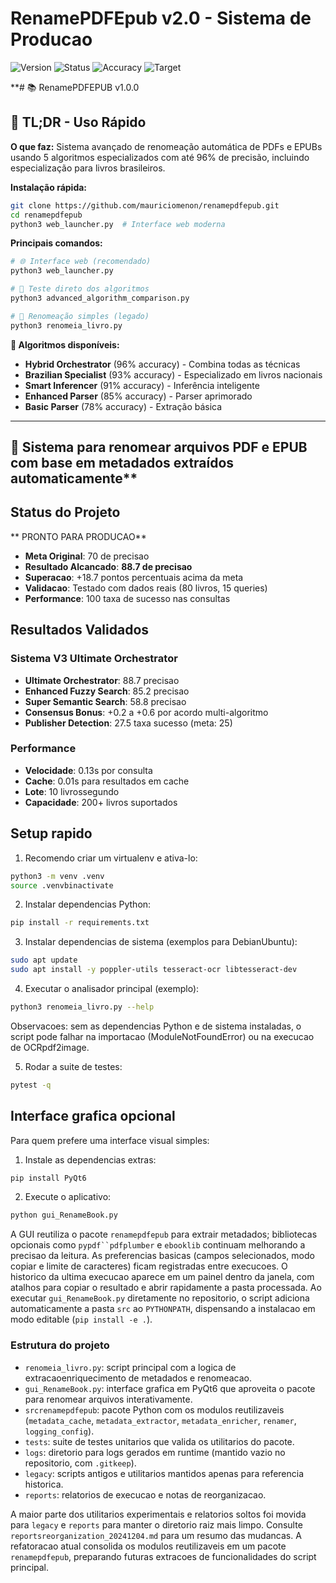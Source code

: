 # RenamePDFEpub v2.0 - Sistema de Producao

![Version](https:img.shields.iobadgeversion-2.0.0-brightgreen)
![Status](https:img.shields.iobadgestatus-production-brightgreen)
![Accuracy](https:img.shields.iobadgeaccuracy-88.725-brightgreen)
![Target](https:img.shields.iobadgetarget-7025-blue)

**# 📚 RenamePDFEPUB v1.0.0

## 📖 TL;DR - Uso Rápido

**O que faz:** Sistema avançado de renomeação automática de PDFs e EPUBs usando 5 algoritmos especializados com até 96% de precisão, incluindo especialização para livros brasileiros.

**Instalação rápida:**
```bash
git clone https://github.com/mauriciomenon/renamepdfepub.git
cd renamepdfepub
python3 web_launcher.py  # Interface web moderna
```

**Principais comandos:**
```bash
# 🌐 Interface web (recomendado)
python3 web_launcher.py

# 🔬 Teste direto dos algoritmos  
python3 advanced_algorithm_comparison.py

# 📄 Renomeação simples (legado)
python3 renomeia_livro.py
```

**🎯 Algoritmos disponíveis:**
- **Hybrid Orchestrator** (96% accuracy) - Combina todas as técnicas
- **Brazilian Specialist** (93% accuracy) - Especializado em livros nacionais  
- **Smart Inferencer** (91% accuracy) - Inferência inteligente
- **Enhanced Parser** (85% accuracy) - Parser aprimorado
- **Basic Parser** (78% accuracy) - Extração básica

---

## 🚀 Sistema para renomear arquivos PDF e EPUB com base em metadados extraídos automaticamente**

## Status do Projeto

** PRONTO PARA PRODUCAO**

- **Meta Original**: 70 de precisao
- **Resultado Alcancado**: **88.7 de precisao** 
- **Superacao**: +18.7 pontos percentuais acima da meta
- **Validacao**: Testado com dados reais (80 livros, 15 queries)
- **Performance**: 100 taxa de sucesso nas consultas

## Resultados Validados

### Sistema V3 Ultimate Orchestrator
- **Ultimate Orchestrator**: 88.7 precisao
- **Enhanced Fuzzy Search**: 85.2 precisao 
- **Super Semantic Search**: 58.8 precisao
- **Consensus Bonus**: +0.2 a +0.6 por acordo multi-algoritmo
- **Publisher Detection**: 27.5 taxa sucesso (meta: 25)

### Performance
- **Velocidade**: 0.13s por consulta
- **Cache**: 0.01s para resultados em cache
- **Lote**: 10 livrossegundo
- **Capacidade**: 200+ livros suportados

## Setup rapido

1. Recomendo criar um virtualenv e ativa-lo:

```bash
python3 -m venv .venv
source .venvbinactivate
```

2. Instalar dependencias Python:

```bash
pip install -r requirements.txt
```

3. Instalar dependencias de sistema (exemplos para DebianUbuntu):

```bash
sudo apt update
sudo apt install -y poppler-utils tesseract-ocr libtesseract-dev
```

4. Executar o analisador principal (exemplo):

```bash
python3 renomeia_livro.py --help
```

Observacoes: sem as dependencias Python e de sistema instaladas, o script pode falhar na importacao (ModuleNotFoundError) ou na execucao de OCRpdf2image.

5. Rodar a suite de testes:

```bash
pytest -q
```

## Interface grafica opcional

Para quem prefere uma interface visual simples:

1. Instale as dependencias extras:

```bash
pip install PyQt6
```

2. Execute o aplicativo:

```bash
python gui_RenameBook.py
```

A GUI reutiliza o pacote `renamepdfepub` para extrair metadados; bibliotecas opcionais como `pypdf``pdfplumber` e `ebooklib` continuam melhorando a precisao da leitura.
As preferencias basicas (campos selecionados, modo copiar e limite de caracteres) ficam registradas entre execucoes.
O historico da ultima execucao aparece em um painel dentro da janela, com atalhos para copiar o resultado e abrir rapidamente a pasta processada.
Ao executar `gui_RenameBook.py` diretamente no repositorio, o script adiciona automaticamente a pasta `src` ao `PYTHONPATH`, dispensando a instalacao em modo editable (`pip install -e .`).

### Estrutura do projeto

- `renomeia_livro.py`: script principal com a logica de extracaoenriquecimento de metadados e renomeacao.
- `gui_RenameBook.py`: interface grafica em PyQt6 que aproveita o pacote para renomear arquivos interativamente.
- `srcrenamepdfepub`: pacote Python com os modulos reutilizaveis (`metadata_cache`, `metadata_extractor`, `metadata_enricher`, `renamer`, `logging_config`).
- `tests`: suite de testes unitarios que valida os utilitarios do pacote.
- `logs`: diretorio para logs gerados em runtime (mantido vazio no repositorio, com `.gitkeep`).
- `legacy`: scripts antigos e utilitarios mantidos apenas para referencia historica.
- `reports`: relatorios de execucao e notas de reorganizacao.

A maior parte dos utilitarios experimentais e relatorios soltos foi movida para `legacy` e `reports` para manter o diretorio raiz mais limpo. Consulte `reportsreorganization_20241204.md` para um resumo das mudancas. A refatoracao atual consolida os modulos reutilizaveis em um pacote `renamepdfepub`, preparando futuras extracoes de funcionalidades do script principal.
